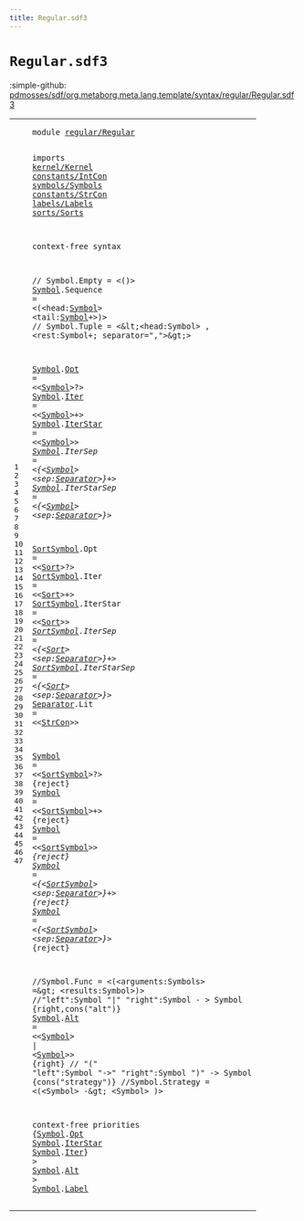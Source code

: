 ```yaml
---
title: Regular.sdf3
---
```


# `Regular.sdf3`

:simple-github: [pdmosses/sdf/org.metaborg.meta.lang.template/syntax/regular/Regular.sdf3]

[pdmosses/sdf/org.metaborg.meta.lang.template/syntax/regular/Regular.sdf3]: https://github.com/pdmosses/sdf/blob/master/org.metaborg.meta.lang.template/syntax/regular/Regular.sdf3 "The source file on GitHub"

<div class="sdf3"><table class="highlighttable"><tbody><tr><td class="linenos"><div class="linenodiv"><pre><span></span>1
2
3
4
5
6
7
8
9
10
11
12
13
14
15
16
17
18
19
20
21
22
23
24
25
26
27
28
29
30
31
32
33
34
35
36
37
38
39
40
41
42
43
44
45
46
47
</pre></div></td>
<td class="code"><pre><code><span class="keyword">module</span> <a href="../../sorts/Sorts.sdf3#regular/Regular_70_85" id="regular/Regular_7_22" title="Referenced at ../../sorts/Sorts.sdf3 line 6">regular/Regular</a>

<span class="keyword">imports</span> <a href="../../kernel/Kernel.sdf3#kernel/Kernel_7_20" id="kernel/Kernel_32_45" title="Defined at ../../kernel/Kernel.sdf3 line 1">kernel/Kernel</a> <a href="../../constants/IntCon.sdf3#constants/IntCon_7_23" id="constants/IntCon_46_62" title="Defined at ../../constants/IntCon.sdf3 line 1">constants/IntCon</a> <a href="../../symbols/Symbols.sdf3#symbols/Symbols_7_22" id="symbols/Symbols_63_78" title="Defined at ../../symbols/Symbols.sdf3 line 1">symbols/Symbols</a> <a href="../../constants/StrCon.sdf3#constants/StrCon_7_23" id="constants/StrCon_79_95" title="Defined at ../../constants/StrCon.sdf3 line 1">constants/StrCon</a> <a href="../../labels/Labels.sdf3#labels/Labels_7_20" id="labels/Labels_96_109" title="Defined at ../../labels/Labels.sdf3 line 1">labels/Labels</a> <a href="../../sorts/Sorts.sdf3#sorts/Sorts_7_18" id="sorts/Sorts_110_121" title="Defined at ../../sorts/Sorts.sdf3 line 1">sorts/Sorts</a>
 
<span class="keyword">context-free syntax</span> 

<span class="layout">// Symbol.Empty = &lt;()&gt;</span>
<a href="#Symbol_1296_1302" id="Symbol_169_175" title="Referenced at line 47">Symbol</a>.<span class="cons_Constructor"><span id="Sequence_176_184" title="Not referenced locally, nor via imports">Sequence</span></span> = &lt;<span class="cons_String">(</span>&lt;<span class="cons_Unquoted"><span id="head_190_194" title="Not referenced locally, nor via imports">head</span></span>:<a href="#Symbol_169_175" id="Symbol_195_201" title="Defined at line 8, 12, 13, 14, 15, 16, 28, 29, 30, 31, 32, 38">Symbol</a>&gt; &lt;<span class="cons_Unquoted"><span id="tail_204_208" title="Not referenced locally, nor via imports">tail</span></span>:<a href="#Symbol_169_175" id="Symbol_209_215" title="Defined at line 8, 12, 13, 14, 15, 16, 28, 29, 30, 31, 32, 38">Symbol</a>+&gt;<span class="cons_String">)</span>&gt;
<span class="layout">// Symbol.Tuple = &lt;\&lt;&lt;head:Symbol&gt; , &lt;rest:Symbol+; separator=","&gt;\&gt;&gt;</span>


<a href="#Symbol_1296_1302" id="Symbol_292_298" title="Referenced at line 47">Symbol</a>.<span class="cons_Constructor"><a href="#Opt_1244_1247" id="Opt_299_302" title="Referenced at line 43">Opt</a></span> = &lt;&lt;<a href="#Symbol_169_175" id="Symbol_307_313" title="Defined at line 8, 12, 13, 14, 15, 16, 28, 29, 30, 31, 32, 38">Symbol</a>&gt;<span class="cons_String">?</span>&gt;
<a href="#Symbol_1296_1302" id="Symbol_317_323" title="Referenced at line 47">Symbol</a>.<span class="cons_Constructor"><a href="#Iter_1273_1277" id="Iter_324_328" title="Referenced at line 45">Iter</a></span> = &lt;&lt;<a href="#Symbol_169_175" id="Symbol_333_339" title="Defined at line 8, 12, 13, 14, 15, 16, 28, 29, 30, 31, 32, 38">Symbol</a>&gt;<span class="cons_String">+</span>&gt;
<a href="#Symbol_1296_1302" id="Symbol_343_349" title="Referenced at line 47">Symbol</a>.<span class="cons_Constructor"><a href="#IterStar_1256_1264" id="IterStar_350_358" title="Referenced at line 44">IterStar</a></span> = &lt;&lt;<a href="#Symbol_169_175" id="Symbol_363_369" title="Defined at line 8, 12, 13, 14, 15, 16, 28, 29, 30, 31, 32, 38">Symbol</a>&gt;<span class="cons_String">*</span>&gt;
<a href="#Symbol_1296_1302" id="Symbol_373_379" title="Referenced at line 47">Symbol</a>.<span class="cons_Constructor"><span id="IterSep_380_387" title="Not referenced locally, nor via imports">IterSep</span></span> = &lt;<span class="cons_String">{</span>&lt;<a href="#Symbol_169_175" id="Symbol_393_399" title="Defined at line 8, 12, 13, 14, 15, 16, 28, 29, 30, 31, 32, 38">Symbol</a>&gt; &lt;<span class="cons_Unquoted"><span id="sep_402_405" title="Not referenced locally, nor via imports">sep</span></span>:<a href="#Separator_663_672" id="Separator_406_415" title="Defined at line 25">Separator</a>&gt;<span class="cons_String">}+</span>&gt;
<a href="#Symbol_1296_1302" id="Symbol_420_426" title="Referenced at line 47">Symbol</a>.<span class="cons_Constructor"><span id="IterStarSep_427_438" title="Not referenced locally, nor via imports">IterStarSep</span></span> = &lt;<span class="cons_String">{</span>&lt;<a href="#Symbol_169_175" id="Symbol_444_450" title="Defined at line 8, 12, 13, 14, 15, 16, 28, 29, 30, 31, 32, 38">Symbol</a>&gt; &lt;<span class="cons_Unquoted"><span id="sep_453_456" title="Not referenced locally, nor via imports">sep</span></span>:<a href="#Separator_663_672" id="Separator_457_466" title="Defined at line 25">Separator</a>&gt;<span class="cons_String">}*</span>&gt;



<a href="#SortSymbol_858_868" id="SortSymbol_474_484" title="Referenced at line 32">SortSymbol</a>.<span class="cons_Constructor"><span id="Opt_485_488" title="Not referenced locally, nor via imports">Opt</span></span> = &lt;&lt;<a href="../../sorts/Sorts.sdf3#Sort_146_150" id="Sort_493_497" title="Defined at ../../sorts/Sorts.sdf3 line 10, 12">Sort</a>&gt;<span class="cons_String">?</span>&gt;
<a href="#SortSymbol_858_868" id="SortSymbol_501_511" title="Referenced at line 32">SortSymbol</a>.<span class="cons_Constructor"><span id="Iter_512_516" title="Not referenced locally, nor via imports">Iter</span></span> = &lt;&lt;<a href="../../sorts/Sorts.sdf3#Sort_146_150" id="Sort_521_525" title="Defined at ../../sorts/Sorts.sdf3 line 10, 12">Sort</a>&gt;<span class="cons_String">+</span>&gt;
<a href="#SortSymbol_858_868" id="SortSymbol_529_539" title="Referenced at line 32">SortSymbol</a>.<span class="cons_Constructor"><span id="IterStar_540_548" title="Not referenced locally, nor via imports">IterStar</span></span> = &lt;&lt;<a href="../../sorts/Sorts.sdf3#Sort_146_150" id="Sort_553_557" title="Defined at ../../sorts/Sorts.sdf3 line 10, 12">Sort</a>&gt;<span class="cons_String">*</span>&gt;
<a href="#SortSymbol_858_868" id="SortSymbol_561_571" title="Referenced at line 32">SortSymbol</a>.<span class="cons_Constructor"><span id="IterSep_572_579" title="Not referenced locally, nor via imports">IterSep</span></span> = &lt;<span class="cons_String">{</span>&lt;<a href="../../sorts/Sorts.sdf3#Sort_146_150" id="Sort_585_589" title="Defined at ../../sorts/Sorts.sdf3 line 10, 12">Sort</a>&gt; &lt;<span class="cons_Unquoted"><span id="sep_592_595" title="Not referenced locally, nor via imports">sep</span></span>:<a href="#Separator_663_672" id="Separator_596_605" title="Defined at line 25">Separator</a>&gt;<span class="cons_String">}+</span>&gt;
<a href="#SortSymbol_858_868" id="SortSymbol_610_620" title="Referenced at line 32">SortSymbol</a>.<span class="cons_Constructor"><span id="IterStarSep_621_632" title="Not referenced locally, nor via imports">IterStarSep</span></span> = &lt;<span class="cons_String">{</span>&lt;<a href="../../sorts/Sorts.sdf3#Sort_146_150" id="Sort_638_642" title="Defined at ../../sorts/Sorts.sdf3 line 10, 12">Sort</a>&gt; &lt;<span class="cons_Unquoted"><span id="sep_645_648" title="Not referenced locally, nor via imports">sep</span></span>:<a href="#Separator_663_672" id="Separator_649_658" title="Defined at line 25">Separator</a>&gt;<span class="cons_String">}*</span>&gt;
<a href="#Separator_875_884" id="Separator_663_672" title="Referenced at line 32">Separator</a>.<span class="cons_Constructor"><span id="Lit_673_676" title="Not referenced locally, nor via imports">Lit</span></span> = &lt;&lt;<a href="../../constants/StrCon.sdf3#StrCon_323_329" id="StrCon_681_687" title="Defined at ../../constants/StrCon.sdf3 line 12">StrCon</a>&gt;&gt;


<a href="#Symbol_1296_1302" id="Symbol_692_698" title="Referenced at line 47">Symbol</a> = &lt;&lt;<a href="#SortSymbol_474_484" id="SortSymbol_703_713" title="Defined at line 20, 21, 22, 23, 24">SortSymbol</a>&gt;<span class="cons_String">?</span>&gt; {<span class="keyword">reject</span>}
<a href="#Symbol_1296_1302" id="Symbol_726_732" title="Referenced at line 47">Symbol</a> = &lt;&lt;<a href="#SortSymbol_474_484" id="SortSymbol_737_747" title="Defined at line 20, 21, 22, 23, 24">SortSymbol</a>&gt;<span class="cons_String">+</span>&gt; {<span class="keyword">reject</span>}
<a href="#Symbol_1296_1302" id="Symbol_760_766" title="Referenced at line 47">Symbol</a> = &lt;&lt;<a href="#SortSymbol_474_484" id="SortSymbol_771_781" title="Defined at line 20, 21, 22, 23, 24">SortSymbol</a>&gt;<span class="cons_String">*</span>&gt; {<span class="keyword">reject</span>}
<a href="#Symbol_1296_1302" id="Symbol_794_800" title="Referenced at line 47">Symbol</a> = &lt;<span class="cons_String">{</span>&lt;<a href="#SortSymbol_474_484" id="SortSymbol_806_816" title="Defined at line 20, 21, 22, 23, 24">SortSymbol</a>&gt; &lt;<span class="cons_Unquoted"><span id="sep_819_822" title="Not referenced locally, nor via imports">sep</span></span>:<a href="#Separator_663_672" id="Separator_823_832" title="Defined at line 25">Separator</a>&gt;<span class="cons_String">}+</span>&gt; {<span class="keyword">reject</span>}
<a href="#Symbol_1296_1302" id="Symbol_846_852" title="Referenced at line 47">Symbol</a> = &lt;<span class="cons_String">{</span>&lt;<a href="#SortSymbol_474_484" id="SortSymbol_858_868" title="Defined at line 20, 21, 22, 23, 24">SortSymbol</a>&gt; &lt;<span class="cons_Unquoted"><span id="sep_871_874" title="Not referenced locally, nor via imports">sep</span></span>:<a href="#Separator_663_672" id="Separator_875_884" title="Defined at line 25">Separator</a>&gt;<span class="cons_String">}*</span>&gt; {<span class="keyword">reject</span>}



<span class="layout">//Symbol.Func = &lt;(&lt;arguments:Symbols&gt; =\&gt; &lt;results:Symbol&gt;)&gt;</span>
<span class="layout">//"left":Symbol "|" "right":Symbol              - &gt; Symbol {right,cons("alt")}</span>
<a href="#Symbol_1296_1302" id="Symbol_1041_1047" title="Referenced at line 47">Symbol</a>.<span class="cons_Constructor"><a href="#Alt_1289_1292" id="Alt_1048_1051" title="Referenced at line 46; ../../sorts/Sorts.sdf3 line 50">Alt</a></span> = &lt;&lt;<a href="#Symbol_169_175" id="Symbol_1056_1062" title="Defined at line 8, 12, 13, 14, 15, 16, 28, 29, 30, 31, 32, 38">Symbol</a>&gt; <span class="cons_String">|</span> &lt;<a href="#Symbol_169_175" id="Symbol_1067_1073" title="Defined at line 8, 12, 13, 14, 15, 16, 28, 29, 30, 31, 32, 38">Symbol</a>&gt;&gt; {<span class="keyword">right</span>}
<span class="layout">// "(" "left":Symbol "-&gt;" "right":Symbol ")"     -&gt; Symbol {cons("strategy")}</span>
<span class="layout">//Symbol.Strategy = &lt;(&lt;Symbol&gt; -\&gt; &lt;Symbol&gt; )&gt;</span>
 
<span class="keyword">context-free priorities</span> 
{<a href="#Symbol_169_175" id="Symbol_1237_1243" title="Defined at line 8, 12, 13, 14, 15, 16, 28, 29, 30, 31, 32, 38">Symbol</a>.<span class="cons_Constructor"><a href="#Opt_299_302" id="Opt_1244_1247" title="Defined at line 12">Opt</a></span>
 <a href="#Symbol_169_175" id="Symbol_1249_1255" title="Defined at line 8, 12, 13, 14, 15, 16, 28, 29, 30, 31, 32, 38">Symbol</a>.<span class="cons_Constructor"><a href="#IterStar_350_358" id="IterStar_1256_1264" title="Defined at line 14">IterStar</a></span>
 <a href="#Symbol_169_175" id="Symbol_1266_1272" title="Defined at line 8, 12, 13, 14, 15, 16, 28, 29, 30, 31, 32, 38">Symbol</a>.<span class="cons_Constructor"><a href="#Iter_324_328" id="Iter_1273_1277" title="Defined at line 13">Iter</a></span>} &gt;
 <a href="#Symbol_169_175" id="Symbol_1282_1288" title="Defined at line 8, 12, 13, 14, 15, 16, 28, 29, 30, 31, 32, 38">Symbol</a>.<span class="cons_Constructor"><a href="#Alt_1048_1051" id="Alt_1289_1292" title="Defined at line 38">Alt</a></span> &gt;
 <a href="#Symbol_169_175" id="Symbol_1296_1302" title="Defined at line 8, 12, 13, 14, 15, 16, 28, 29, 30, 31, 32, 38">Symbol</a>.<span class="cons_Constructor"><a href="../../labels/Labels.sdf3#Label_185_190" id="Label_1303_1308" title="Defined at ../../labels/Labels.sdf3 line 11">Label</a></span>
</code></pre></td></tr></tbody></table></div>